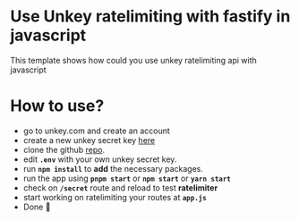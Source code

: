 # Use **Unkey** ratelimiting with fastify in javascript
This template shows how could you use unkey ratelimiting api with javascript

# How to use?

- go to unkey.com and create an account
- create a new unkey secret key [here](https://app.unkey.com/settings/root-keys)
- clone the github [repo](https://github.com/shreykx/unkey-fastify).
- edit **`.env`** with your own unkey secret key.
- run **`npm install`** to **add** the necessary packages.
- run the app using **`pnpm start`** or **`npm start`** or **`yarn start`**
- check on **`/secret`** route and reload to test **ratelimiter**
- start working on ratelimiting your routes at **`app.js`**
- Done 🎉